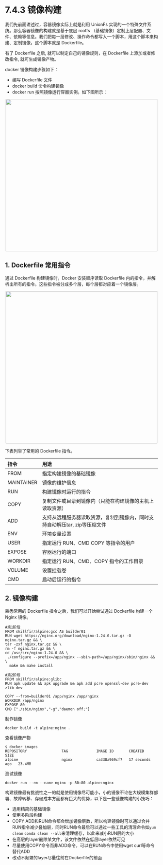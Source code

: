 # 7.4.3 镜像构建

我们先前面讲述过，容器镜像实际上就是利用 UnionFs 实现的一个特殊文件系统。那么容器镜像的构建就是基于底层 rootfs （基础镜像）定制上层配置、文件、依赖等信息。我们把每一层修改、操作命令都写入一个脚本，用这个脚本来构建、定制镜像，这个脚本就是 Dockerfile。

有了 Dockerfile 之后, 就可以制定自己的镜像规则，在 Dockerfile 上添加或者修改指令, 就可生成镜像产物。

docker 镜像构建步骤如下：

- 编写 Dockerfile 文件 
- docker build 命令构建镜像 
- docker run 按照镜像运行容器实例。如下图所示：

<div  align="center">
	<img src="../assets/dockerfile.png" width = "500"  align=center />
</div>


## 1. Dockerfile 常用指令

通过 Dockerfile 构建镜像时，Docker 安装顺序读取 Dockerfile 内的指令，并解析出所有的指令。这些指令被分成多个层，每个层都对应着一个镜像层。

<div  align="center">
	<img src="../assets/docker-image.png" width = "500"  align=center />
</div>


下表列举了常用的 Dockerfile 指令。

|指令| 用途                                        |
|:--|:------------------------------------------|
|FROM| 指定构建镜像的基础镜像                               |
|MAINTAINER| 镜像的维护信息                                   |
|RUN | 构建镜像时运行的指令                                |
|COPY| 复制文件或目录到镜像内（只能在构建镜像的主机上读取资源）              |
|ADD| 支持从远程服务器读取资源，复制到镜像内，同时支持自动解压tar, zip等压缩文件 |
|ENV| 环境变量设置                                    |
|USER| 指定运行 RUN、CMD COPY 等指令的用户                  |
|EXPOSE| 容器运行的端口                                   |
|WORKDIR| 指定运行 RUN、CMD、COPY 指令的工作目录                 |
|VOLUME| 设置挂载卷                                     |
|CMD| 启动后运行的指令                                  |



## 2. 镜像构建

熟悉常用的 Dockerfile 指令之后，我们可以开始尝试通过 Dockerfile 构建一个 Nginx 镜像。

```
#第1阶段
FROM skillfir/alpine:gcc AS builder01
RUN wget https://nginx.org/download/nginx-1.24.0.tar.gz -O nginx.tar.gz && \
tar -zxf nginx.tar.gz && \
rm -f nginx.tar.gz && \
cd /usr/src/nginx-1.24.0 && \
 ./configure --prefix=/app/nginx --sbin-path=/app/nginx/sbin/nginx && \
  make && make install
  
#第2阶段
FROM skillfir/alpine:glibc
RUN apk update && apk upgrade && apk add pcre openssl-dev pcre-dev zlib-dev 

COPY --from=builder01 /app/nginx /app/nginx
WORKDIR /app/nginx
EXPOSE 80
CMD ["./sbin/nginx","-g","daemon off;"]
```
制作镜像
```
docker build -t alpine:nginx .
```
查看镜像产物
```
$ docker images 
REPOSITORY                TAG             IMAGE ID       CREATED          SIZE
alpine                    nginx           ca338a969cf7   17 seconds ago   23.4MB
```

测试镜像
```
docker run --rm --name nginx -p 80:80 alpine:nginx
```

构建镜像最有挑战性之一的就是使用镜像尽可能小，小的镜像不论在大规模集群部署、故障转移、存储成本方面都有巨大的优势，以下是一些镜像构建的小技巧：
* 选用精简的基础镜像
* 使用多阶段构建
* COPY ADD和RUN命令都会增加镜像层数，所以构建镜像时可以通过合并RUN指令减少叠加层，同时RUN命令最后可以通过一些工具的清理命令如`yum clean` `conda clean --all`来清理缓存，以此来减小RUN层的大小
* 在高层的layer删除某文件，该文件依然在低层layer依然可见
* 尽量使用COPY命令而非ADD命令，可以在RUN命令中使用wget curl等命令替代ADD
* 改动不频繁的layer尽量往前在Dockerfile的前面
